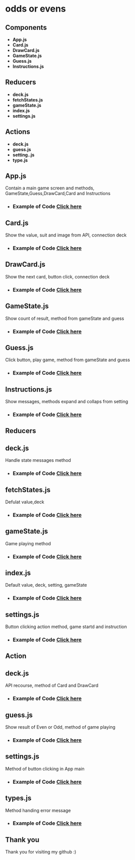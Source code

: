  
 # odds or evens

<h2>Components</h2>

- **App.js**
- **Card.js**
- **DrawCard.js**
- **GameState.js**
- **Guess.js**
- **Instructions.js**

<h2>Reducers</h2>

- **deck.js**
- **fetchStates.js**
- **gameState.js**
- **index.js**
- **settings.js**

<h2>Actions</h2>

- **deck.js**
- **guess.js**
- **setting..js**
- **type.js**

<h2>App.js</h2>

Contain a main game screen and methods, GameState,Guess,DrawCard,Card and Instructions 

* ### Example of Code [Click here](https://github.com/ChungmanPARK12/Portfolio/tree/bf347f426e42175c4d1c4650a25f66b647fe63b7/Components/evens-or-odds/Links)

<h2>Card.js</h2>

Show the value, suit and image from API, connection deck

* ### Example of Code [Click here](https://github.com/ChungmanPARK12/Portfolio/tree/bf347f426e42175c4d1c4650a25f66b647fe63b7/Components/evens-or-odds/Links/Card)

<h2>DrawCard.js</h2>

Show the next card, button click, connection deck

* ### Example of Code [Click here](https://github.com/ChungmanPARK12/Portfolio/tree/bf347f426e42175c4d1c4650a25f66b647fe63b7/Components/evens-or-odds/Links/DrawCard)

<h2>GameState.js</h2>

Show count of result, method from gameState and guess

* ### Example of Code [Click here](https://github.com/ChungmanPARK12/Portfolio/tree/bf347f426e42175c4d1c4650a25f66b647fe63b7/Components/evens-or-odds/Links/GameState)

<h2>Guess.js</h2>

Click button, play game, method from gameState and guess

* ### Example of Code [Click here](https://github.com/ChungmanPARK12/Portfolio/tree/912d2aa10c388d3398af607b853563f288a3e6ac/Components/evens-or-odds/Links/Guess)

<h2>Instructions.js</h2>

Show messages, methods expand and collaps from setting

* ### Example of Code [Click here](https://github.com/ChungmanPARK12/Portfolio/tree/59b6c0bf1fcd8bb80dd8e67946514b8f86e9161e/Components/evens-or-odds/Links/Instructions)

## Reducers 

<h2>deck.js</h2>

Handle state messages method

* ### Example of Code [Click here](https://github.com/ChungmanPARK12/Portfolio/tree/f8f75232296f0f2771acea0521a201ebcc96bbde/Components/evens-or-odds/Links/reducers/deck)

<h2>fetchStates.js</h2>

Defulat value,deck

* ### Example of Code [Click here](https://github.com/ChungmanPARK12/Portfolio/tree/f8f75232296f0f2771acea0521a201ebcc96bbde/Components/evens-or-odds/Links/reducers/fetchStates)

<h2>gameState.js</h2>

Game playing method

* ### Example of Code [Click here](https://github.com/ChungmanPARK12/Portfolio/tree/f8f75232296f0f2771acea0521a201ebcc96bbde/Components/evens-or-odds/Links/reducers/gameState)

<h2>index.js</h2>

Default value, deck, setting, gameState

* ### Example of Code [Click here](https://github.com/ChungmanPARK12/Portfolio/tree/f8f75232296f0f2771acea0521a201ebcc96bbde/Components/evens-or-odds/Links/reducers/index)

<h2>settings.js</h2>

Button clicking action method, game startd and instruction

* ### Example of Code [Click here](https://github.com/ChungmanPARK12/Portfolio/tree/f8f75232296f0f2771acea0521a201ebcc96bbde/Components/evens-or-odds/Links/reducers/settings)

## Action 

<h2>deck.js</h2>

API recourse, method of Card and DrawCard

* ### Example of Code [Click here](https://github.com/ChungmanPARK12/Portfolio/tree/f8f75232296f0f2771acea0521a201ebcc96bbde/Components/evens-or-odds/Links/reducers/settings)

<h2>guess.js</h2>

Show result of Even or Odd, method of game playing

* ### Example of Code [Click here](https://github.com/ChungmanPARK12/Portfolio/tree/f8f75232296f0f2771acea0521a201ebcc96bbde/Components/evens-or-odds/Links/reducers/settings)

<h2>settings.js</h2>

Method of button clicking in App main

* ### Example of Code [Click here](https://github.com/ChungmanPARK12/Portfolio/tree/f8f75232296f0f2771acea0521a201ebcc96bbde/Components/evens-or-odds/Links/reducers/settings)

<h2>types.js</h2>

Method handing error message

* ### Example of Code [Click here](https://github.com/ChungmanPARK12/Portfolio/tree/f8f75232296f0f2771acea0521a201ebcc96bbde/Components/evens-or-odds/Links/reducers/settings)


## Thank you
Thank you for visiting my github :)

 
